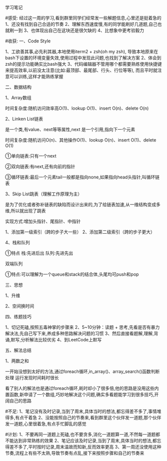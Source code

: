 学习笔记

#感受:
经过这一周的学习,看到群里同学们经常发一些解题信息,心里还是挺着急的
1、还没有找到自己合适的节奏
2、理解东西速度慢,有的同学能刷好几道题,自己也就刷一到
3、也体现出自己在这块还是很欠缺的
4、比想象中更考验毅力

#收获:
一、Code Style

1、工欲善其事,必先利其器,本地使用iterm2 + zsh(oh my zsh),
   导致本地原来在bash下设置的环境变量失效,使用过程中发现此问题,也找到了解决方案
2、体会到zsh的提示功能确实比bash强大
3、代码编辑器不管用哪个都需要熟练使用快捷键来提高效率,以前没太注意(比如:最顶部、最尾部、行头、行位等等),
   而且平时就注意可以训练,这样才能熟练掌握

二、数据结构

1、Array数组

时间复杂度:随机访问效率高O(1)、lookup O(1)、insert O(n)、delete O(n)

2、Linken List链表

是一个类,有value、next等等属性,next 是一个引用,指向下一个元素

时间复杂度:随机访问O(n)、其他操作O(1)、lookup O(n)、insert O(1)、delete O(1)

①单向链表:只有一个next

②双向链表:有next,还有向前的指针

③循环链表:最后一个元素tail一般都是指向none,如果指向head头指针,叫循环链表

3、Skip List跳表（理解工作原理为主）

是为了优化或者弥补链表的缺陷而设计出来的,为了给链表加速,从一维结构变成多维,所以就出现了跳表

实现方式:增加头指针、尾指针、中指针

1、添加第一级索引（跨的步子大一些）
2、添加第二级索引（跨的步子更大）



4、栈和队列

①特点  栈:先进后出   队列:先进先出

双端队列

①特点:可以理解为一个queue和stack的结合体,头尾均可push和pop

三、思想

1、升维

2、空间换时间

四、练题技巧

1、切记死磕,按照五毒神掌的步骤来
2、5~10分钟：读题 + 思考,先看是否有暴力解决法,先自己写下来,养成多种思路解决问题的习惯
3、然后直接看题解,理解,背诵,默写,分析解法比较优劣
4、到LeetCode上默写

五、解法总结

1、两数之和

一开始没想到太好的方法,通过foreach循环,in_array()、array_search()函数判断处理
运行发现时间耗时很长

看了别人的解法也是通过foreach循环,耗时却小了很多倍,他的思路是没用这些内置函数,新申请了一个数组,巧妙地解决这个问题,确实多看题能学习到很多技巧,开阔自己的思路




#不足:
1、笔记没有及时记录,当到了周末,具体当时的想法,都忘得差不多了,事情堆得多,有点干着急
2、没能按照自己的节奏来,看到群里这个伙伴发一道题,那个伙伴发一道题,心里很着急,有点手忙脚乱的感觉

#计划:
1、不要再同一道题上死磕,也不要贪多,消化一道题算一道,不然每一道题都不能达到非常熟练的效果
2、笔记应该及时记录,当到了周末,具体当时的想法,都忘得差不多了,平时按时记录,周末温故而知新,反而效率更高
3、第一周还没使用这种节奏,流程上有些不太熟,导致节奏有点乱,接下来按照步骤和自己的节奏来

